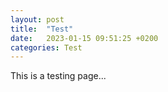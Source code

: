 ```yaml
---
layout: post
title:  "Test"
date:   2023-01-15 09:51:25 +0200
categories: Test
---
```


This is a testing page...
